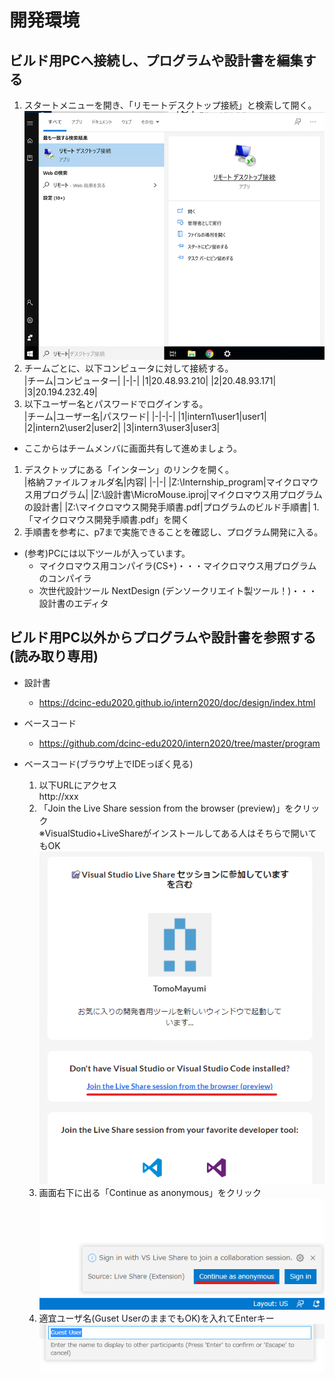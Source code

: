 # 開発環境

## ビルド用PCへ接続し、プログラムや設計書を編集する
1. スタートメニューを開き、「リモートデスクトップ接続」と検索して開く。  
  ![リモートデスクトップ接続](img/remote.png)
1. チームごとに、以下コンピュータに対して接続する。  
    |チーム|コンピューター|
    |-|-|
    |1|20.48.93.210|
    |2|20.48.93.171|
    |3|20.194.232.49|
1. 以下ユーザー名とパスワードでログインする。  
    |チーム|ユーザー名|パスワード|
    |-|-|-|
    |1|intern1\user1|user1|
    |2|intern2\user2|user2|
    |3|intern3\user3|user3|
* ここからはチームメンバに画面共有して進めましょう。
1. デスクトップにある「インターン」のリンクを開く。  
    |格納ファイルフォルダ名|内容|
    |-|-|
    |Z:\Internship_program|マイクロマウス用プログラム|
    |Z:\設計書\MicroMouse.iproj|マイクロマウス用プログラムの設計書|
    |Z:\マイクロマウス開発手順書.pdf|プログラムのビルド手順書|
1.「マイクロマウス開発手順書.pdf」を開く
1. 手順書を参考に、p7まで実施できることを確認し、プログラム開発に入る。
* (参考)PCには以下ツールが入っています。
  * マイクロマウス用コンパイラ(CS+)・・・マイクロマウス用プログラムのコンパイラ
  * 次世代設計ツール NextDesign (デンソークリエイト製ツール！)・・・設計書のエディタ

## ビルド用PC以外からプログラムや設計書を参照する(読み取り専用)
* 設計書
  * https://dcinc-edu2020.github.io/intern2020/doc/design/index.html

* ベースコード
  * https://github.com/dcinc-edu2020/intern2020/tree/master/program

* ベースコード(ブラウザ上でIDEっぽく見る)
  1. 以下URLにアクセス  
    http://xxx
  1. 「Join the Live Share session from the browser (preview)」をクリック  
    ※VisualStudio+LiveShareがインストールしてある人はそちらで開いてもOK  
    ![Join](img/live_share_join.png)
  1. 画面右下に出る「Continue as anonymous」をクリック  
    ![Continue as anonymous](img/continue_anonymous.png)
  1. 適宜ユーザ名(Guset UserのままでもOK)を入れてEnterキー  
    ![Username](img/user_name.png)
